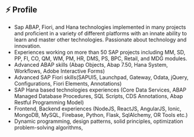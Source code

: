 
<!--
**Yunustuzun/Yunustuzun** is a ✨ _special_ ✨ repository because its `README.md` (this file) appears on your GitHub profile.

Here are some ideas to get you started:

- 🔭 I’m currently working on ...
- 🌱 I’m currently learning ...
- 👯 I’m looking to collaborate on ...
- 🤔 I’m looking for help with ...
- 💬 Ask me about ...
- 📫 How to reach me: ...
- 😄 Pronouns: ...
- ⚡ Fun fact: ...
-->

## ⚡ Profile
- Sap ABAP, Fiori, and Hana technologies implemented in many projects and proficient in a variety of different platforms with an innate ability to learn and master other technologies. Passionate about technology and innovation.
- Experiences working on more than 50 SAP projects including MM, SD, PP, FI, CO, QM, WM, PM, HR, DMS, PS, BPC, Retail, and MDG modules.
- Advanced ABAP skills (Abap Objects, Abap 7.50, Hana System, Workflows, Adobe Interactive Forms)
- Advanced SAP Fiori skills(SAPUI5, Launchpad, Gateway, Odata, jQuery, Configurations, Fiori Elements, Annotations)
- SAP Hana based technologies experiences (Core Data Services, ABAP Managed Database Procedures, SQL Scripts, CDS Annotations, Abap Restful Programming Model)
- Frontend, Backend experiences (NodeJS, ReactJS, AngularJS, Ionic, MongoDB, MySQL, Firebase, Python, Flask, SqlAlchemy, OR Tools etc.)
- Dynamic programming, design patterns, solid principles, optimization problem-solving algorithms,

